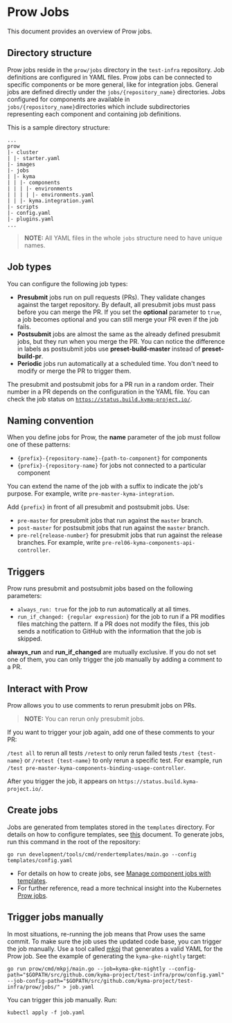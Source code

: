 # Prow Jobs

This document provides an overview of Prow jobs.  

## Directory structure

Prow jobs reside in the `prow/jobs` directory in the `test-infra` repository. Job definitions are configured in YAML files. Prow jobs can be connected to specific components or be more general, like for integration jobs. General jobs are defined directly under the `jobs/{repository_name}` directories. Jobs configured for components are available in `jobs/{repository_name}`directories which include subdirectories representing each component and containing job definitions.


This is a sample directory structure:

```
...
prow
|- cluster
| |- starter.yaml
|- images
|- jobs
| |- kyma
| | |- components
| | | |- environments
| | | | |- environments.yaml
| | |- kyma.integration.yaml
|- scripts
|- config.yaml
|- plugins.yaml
...
```
> **NOTE:** All YAML files in the whole `jobs` structure need to have unique names.

## Job types

You can configure the following job types:

- **Presubmit** jobs run on pull requests (PRs). They validate changes against the target repository. By default, all presubmit jobs must pass before you can merge the PR.  If you set the **optional** parameter to `true`, a job becomes optional and you can still merge your PR even if the job fails.
- **Postsubmit** jobs are almost the same as the already defined presubmit jobs, but they run when you merge the PR. You can notice the difference in labels as postsubmit jobs use **preset-build-master** instead of **preset-build-pr**.
- **Periodic** jobs run automatically at a scheduled time. You don't need to modify or merge the PR to trigger them.

The presubmit and postsubmit jobs for a PR run in a random order. Their number in a PR depends on the configuration in the YAML file. You can check the job status on [`https://status.build.kyma-project.io/`](https://status.build.kyma-project.io/).


## Naming convention

When you define jobs for Prow, the **name** parameter of the job must follow one of these patterns:

- `{prefix}-{repository-name}-{path-to-component}` for components
- `{prefix}-{repository-name}` for jobs not connected to a particular component

You can extend the name of the job with a suffix to indicate the job's purpose. For example, write `pre-master-kyma-integration`.

Add `{prefix}` in front of all presubmit and postsubmit jobs. Use:
- `pre-master` for presubmit jobs that run against the `master` branch.
- `post-master` for postsubmit jobs that run against the `master` branch.
- `pre-rel{release-number}` for presubmit jobs that run against the release branches. For example, write `pre-rel06-kyma-components-api-controller`.


## Triggers

Prow runs presubmit and postsubmit jobs based on the following parameters:

- `always_run: true` for the job to run automatically at all times.
- `run_if_changed: {regular expression}` for the job to run if a PR modifies files matching the pattern. If a PR does not modify the files, this job sends a notification to GitHub with the information that the job is skipped.

**always_run** and **run_if_changed** are mutually exclusive. If you do not set one of them, you can only trigger the job manually by adding a comment to a PR.                                                               


## Interact with Prow

Prow allows you to use comments to rerun presubmit jobs on PRs.

> **NOTE:** You can rerun only presubmit jobs.

If you want to trigger your job again, add one of these comments to your PR:

`/test all` to rerun all tests
`/retest` to only rerun failed tests
`/test {test-name}` or `/retest {test-name}` to only rerun a specific test. For example, run `/test pre-master-kyma-components-binding-usage-controller`.

After you trigger the job, it appears on `https://status.build.kyma-project.io/`.


## Create jobs

Jobs are generated from templates stored in the `templates` directory. For details on how to configure templates, see [this](./manage-component-jobs-with-templates.md) document. To generate jobs, run this command in the root of the repository:

```
go run development/tools/cmd/rendertemplates/main.go --config templates/config.yaml
```

- For details on how to create jobs, see [Manage component jobs with templates](./manage-component-jobs-with-templates.md).
- For further reference, read a more technical insight into the Kubernetes [Prow jobs](https://github.com/kubernetes/test-infra/blob/master/prow/jobs.md).

## Trigger jobs manually

In most situations, re-running the job means that Prow uses the same commit. To make sure the job uses the updated code base, you can trigger the job manually.
Use a tool called [mkpj](https://github.com/kubernetes/test-infra/tree/master/prow/cmd/mkpj) that generates a valid YAML for the Prow job. See the example of generating the `kyma-gke-nightly` target:
```shell
go run prow/cmd/mkpj/main.go --job=kyma-gke-nightly --config-path="$GOPATH/src/github.com/kyma-project/test-infra/prow/config.yaml" --job-config-path="$GOPATH/src/github.com/kyma-project/test-infra/prow/jobs/" > job.yaml
```

You can trigger this job manually. Run:
```shell
kubectl apply -f job.yaml
```
